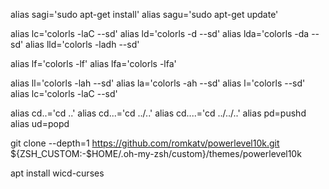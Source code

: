 alias sagi='sudo apt-get install'
alias sagu='sudo apt-get update'

alias lc='colorls -laC --sd'
alias ld='colorls -d --sd'
alias lda='colorls -da --sd'
alias lld='colorls -ladh --sd'

alias lf='colorls -lf'
alias lfa='colorls -lfa'

alias ll='colorls -lah --sd'
alias la='colorls -ah --sd'
alias l='colorls --sd'
alias lc='colorls -laC --sd'

alias cd..='cd ..'
alias cd...='cd ../..'
alias cd....='cd ../../..'
alias pd=pushd
alias ud=popd

git clone --depth=1 https://github.com/romkatv/powerlevel10k.git ${ZSH_CUSTOM:-$HOME/.oh-my-zsh/custom}/themes/powerlevel10k


apt install wicd-curses